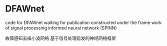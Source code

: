 # DFAWnet
code for DFAWnet
waiting for publication
constructed under the frame work of signal processing informed neural network (SPINN)

故障感知去噪小波网络
基于信号处理启发的神经网络框架
